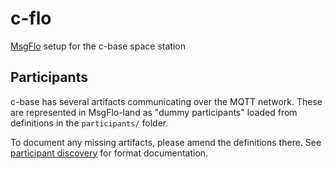 # c-flo

[MsgFlo](https://github.com/msgflo/msgflo#readme) setup for the c-base space station

## Participants

c-base has several artifacts communicating over the MQTT network. These are represented in MsgFlo-land as "dummy participants" loaded from definitions in the `participants/` folder.

To document any missing artifacts, please amend the definitions there. See [participant discovery](https://github.com/msgflo/msgflo#participant-discovery) for format documentation.
